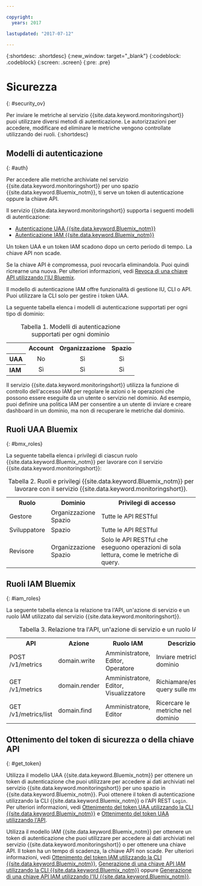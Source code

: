 ```yaml
---

copyright:
  years: 2017

lastupdated: "2017-07-12"

---
```



{:shortdesc: .shortdesc}
{:new_window: target="_blank"}
{:codeblock: .codeblock}
{:screen: .screen}
{:pre: .pre}


# Sicurezza
{: #security_ov}

Per inviare le metriche al servizio {{site.data.keyword.monitoringshort}} puoi utilizzare diversi metodi di autenticazione. Le autorizzazioni per accedere, modificare ed eliminare le metriche vengono controllate utilizzando dei ruoli.
{:shortdesc}

   
## Modelli di autenticazione
{: #auth}

Per accedere alle metriche archiviate nel servizio {{site.data.keyword.monitoringshort}} per uno spazio {{site.data.keyword.Bluemix_notm}}, ti serve un token di autenticazione oppure la chiave API. 

Il servizio {{site.data.keyword.monitoringshort}} supporta i seguenti modelli di autenticazione:

* [Autenticazione UAA {{site.data.keyword.Bluemix_notm}}](/docs/services/cloud-monitoring/security/auth_uaa.html#auth_uaa)
* [Autenticazione IAM {{site.data.keyword.Bluemix_notm}}](/docs/services/cloud-monitoring/security/auth_iam.html#auth_iam)

Un token UAA e un token IAM scadono dopo un certo periodo di tempo. La chiave API non scade. 

Se la chiave API è compromessa, puoi revocarla eliminandola. Puoi quindi ricrearne una nuova. Per ulteriori informazioni, vedi [Revoca di una chiave API utilizzando l'IU Bluemix](/docs/services/cloud-monitoring/security/auth_iam.html#revoke_ui). 

Il modello di autenticazione IAM offre funzionalità di gestione IU, CLI o API. Puoi utilizzare la CLI solo per gestire i token UAA.

La seguente tabella elenca i modelli di autenticazione supportati per ogni tipo di dominio:

<table>
  <caption>Tabella 1. Modelli di autenticazione supportati per ogni dominio</caption>
  <tr>
    <th></th>
	<th align="right">Account</th>
    <th align="right">Organizzazione</th>
    <th align="right">Spazio</th>	
  </tr>
  <tr>
    <th align="left">UAA</th>
	<td align="center">No</td>
	<td align="center">Sì</td>
	<td align="center">Sì</td>
  </tr>
  <tr>
    <th align="left">IAM</th>
	<td align="center">Sì</td>
	<td align="center">Sì</td>
	<td align="center">Sì</td>
  </tr>
</table>

Il servizio {{site.data.keyword.monitoringshort}} utilizza la funzione di controllo dell'accesso IAM per regolare le azioni o le operazioni che possono essere eseguite da un utente o servizio nel dominio. Ad esempio, puoi definire una politica IAM per consentire a un utente di inviare e creare dashboard in un dominio, ma non di recuperare le metriche dal dominio.



## Ruoli UAA Bluemix
{: #bmx_roles}

La seguente tabella elenca i privilegi di ciascun ruolo {{site.data.keyword.Bluemix_notm}} per lavorare con il servizio {{site.data.keyword.monitoringshort}}:

<table>
  <caption>Tabella 2. Ruoli e privilegi {{site.data.keyword.Bluemix_notm}} per lavorare con il servizio {{site.data.keyword.monitoringshort}}.</caption>
  <tr>
    <th>Ruolo</th>
	<th>Dominio</th>
	<th>Privilegi di accesso</th>
  </tr>
  <tr>
    <td>Gestore</td>
	<td>Organizzazione <br>Spazio</td>
	<td>Tutte le API RESTful</td>
  </tr>
  <tr>
    <td>Sviluppatore</td>
	<td>Spazio</td>
	<td>Tutte le API RESTful</td>
  </tr>
  <tr>
    <td>Revisore</td>
	<td>Organizzazione <br>Spazio</td>
	<td>Solo le API RESTful che eseguono operazioni di sola lettura, come le metriche di query.</td>
  </tr>
</table>


## Ruoli IAM Bluemix
{: #iam_roles}

La seguente tabella elenca la relazione tra l'API, un'azione di servizio e un ruolo IAM utilizzato dal servizio {{site.data.keyword.monitoringshort}}.

<table>
  <caption>Tabella 3. Relazione tra l'API, un'azione di servizio e un ruolo IAM. </caption>
  <tr>
    <th>API</th>
	<th>Azione</th>
	<th>Ruolo IAM</th>
	<th>Descrizione</th>
  </tr>
  <tr>
    <td>POST /v1/metrics</td>
    <td>domain.write</td>
	<td>Amministratore, Editor, Operatore</td>
	<td>Inviare metriche al dominio</td>
  </tr>
  <tr>
    <td>GET /v1/metrics</td>
    <td>domain.render</td>
	<td>Amministratore, Editor, Visualizzatore</td>
	<td>Richiamare/eseguire query sulle metriche</td>
  </tr>
  <tr>
    <td>GET /v1/metrics/list</td>
    <td>domain.find</td>
	<td>Amministratore, Editor</td>
	<td>Ricercare le metriche nel dominio</td>
  </tr>
</table>

## Ottenimento del token di sicurezza o della chiave API
{: #get_token}

Utilizza il modello UAA {{site.data.keyword.Bluemix_notm}} per ottenere un token di autenticazione che puoi utilizzare per accedere ai dati archiviati nel servizio {{site.data.keyword.monitoringshort}} per uno spazio in {{site.data.keyword.Bluemix_notm}}. Puoi ottenere il token di autenticazione utilizzando la CLI {{site.data.keyword.Bluemix_notm}} o l'API REST `Login`. Per ulteriori informazioni, vedi [Ottenimento del token UAA utilizzando la CLI {{site.data.keyword.Bluemix_notm}}](/docs/services/cloud-monitoring/security/auth_uaa.html#auth_cli) e [Ottenimento del token UAA utilizzando l'API](/docs/services/cloud-monitoring/security/auth_uaa.html#auth_api).

Utilizza il modello IAM {{site.data.keyword.Bluemix_notm}} per ottenere un token di autenticazione che puoi utilizzare per accedere ai dati archiviati nel servizio {{site.data.keyword.monitoringshort}} o per ottenere una chiave API. Il token ha un tempo di scadenza, la chiave API non scade. Per ulteriori informazioni, vedi [Ottenimento del token IAM utilizzando la CLI {{site.data.keyword.Bluemix_notm}}](/docs/services/cloud-monitoring/security/auth_iam.html#iam_token_cli), [Generazione di una chiave API IAM utilizzando la CLI {{site.data.keyword.Bluemix_notm}}](/docs/services/cloud-monitoring/security/auth_iam.html#iam_apikey_cli) oppure [Generazione di una chiave API IAM utilizzando l'IU {{site.data.keyword.Bluemix_notm}}](/docs/services/cloud-monitoring/security/auth_iam.html#iam_apikey_ui).




